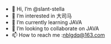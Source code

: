 - 👋 Hi, I’m @slant-stella
- 👀 I’m interested in 大司马
- 🌱 I’m currently learning JAVA
- 💞️ I’m looking to collaborate on JAVA
- 📫 How to reach me :nblgdq@163.com

<!---
slant-stella/slant-stella is a ✨ special ✨ repository because its `README.md` (this file) appears on your GitHub profile.
You can click the Preview link to take a look at your changes.
--->
